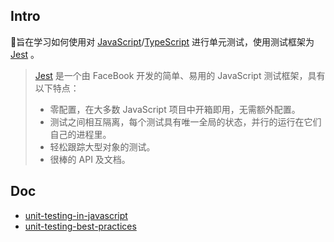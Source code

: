 ## Intro

👋旨在学习如何使用对 [JavaScript](https://www.javascript.com/)/[TypeScript](https://www.typescriptlang.org/) 进行单元测试，使用测试框架为 [Jest](https://jestjs.io/) 。 

 >[Jest](https://jestjs.io/)  是一个由 FaceBook 开发的简单、易用的 JavaScript 测试框架，具有以下特点：
 >
 >- 零配置，在大多数 JavaScript 项目中开箱即用，无需额外配置。
 >- 测试之间相互隔离，每个测试具有唯一全局的状态，并行的运行在它们自己的进程里。
 >- 轻松跟踪大型对象的测试。
 >- 很棒的 API 及文档。

## Doc

- [unit-testing-in-javascript](https://www.browserstack.com/guide/unit-testing-in-javascript)
- [unit-testing-best-practices](https://www.browserstack.com/guide/unit-testing-best-practices)

